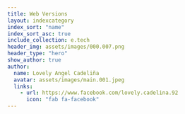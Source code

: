 ```yaml
---
title: Web Versions
layout: indexcategory
index_sort: "name"
index_sort_asc: true
include_collection: e.tech
header_img: assets/images/000.007.png
header_type: "hero"
show_author: true
author:
  name: Lovely Angel Cadeliña
  avatar: assets/images/main.001.jpeg
  links:                
    - url: https://www.facebook.com/lovely.cadelina.92
      icon: "fab fa-facebook"
---
```

